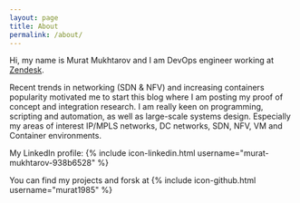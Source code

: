 ```yaml
---
layout: page
title: About
permalink: /about/
---
```


Hi, my name is Murat Mukhtarov and I am DevOps engineer working at [Zendesk](https://www.zendesk.com). 

Recent trends in networking (SDN & NFV) and increasing containers popularity motivated me to start this blog where I am posting my proof of concept and integration research. I am really keen on programming, scripting and automation, as well as large-scale systems design. Especially my areas of interest IP/MPLS networks, DC networks, SDN, NFV, VM and Container environments. 

My LinkedIn profile: {% include icon-linkedin.html username="murat-mukhtarov-938b6528" %}

You can find my projects and forsk at
{% include icon-github.html username="murat1985" %}
